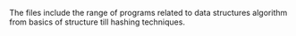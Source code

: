 The files include the range of programs related to data structures algorithm from basics of structure till hashing techniques.
